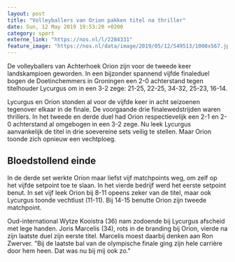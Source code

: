 ```yaml
---
layout: post
title: "Volleyballers van Orion pakken titel na thriller"
date: Sun, 12 May 2019 19:53:20 +0200
category: sport
externe_link: "https://nos.nl/l/2284331"
feature_image: "https://nos.nl/data/image/2019/05/12/549513/1008x567.jpg"
---
```


<p>De volleyballers van Achterhoek Orion zijn voor de tweede keer landskampioen geworden. In een bijzonder spannend vijfde finaleduel bogen de Doetinchemmers in Groningen een 2-0 achterstand tegen titelhouder Lycurgus om in een 3-2 zege: 21-25, 22-25, 34-32, 25-23, 16-14.</p>
<p>Lycurgus en Orion stonden al voor de vijfde keer in acht seizoenen tegenover elkaar in de finale. De voorgaande drie finalewedstrijden waren thrillers. In het tweede en derde duel had Orion respectievelijk een 2-1 en 2-0 achterstand al omgebogen in een 3-2 zege. Nu leek Lycurgus aanvankelijk de titel in drie soevereine sets veilig te stellen. Maar Orion toonde zich opnieuw een vechtploeg.</p>
<h2>Bloedstollend einde</h2>
<p>In de derde set werkte Orion maar liefst vijf matchpoints weg, om zelf op het vijfde setpoint toe te slaan. In het vierde bedrijf werd het eerste setpoint benut. In set vijf leek Orion bij 8-11 opeens zeker van de titel, maar ook Lycurgus toonde vechtlust (11-11). Bij 14-15 benutte Orion zijn tweede matchpoint.</p>
<p>Oud-international Wytze Kooistra (36) nam zodoende bij Lycurgus afscheid met lege handen. Joris Marcelis (34), rots in de branding bij Orion, vierde na zijn laatste duel zijn eerste titel. Marcelis moest daarbij denken aan Ron Zwerver. "Bij de laatste bal van de olympische finale ging zijn hele carrière door hem heen. Dat was nu bij mij ook zo."</p>
